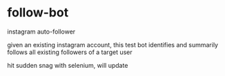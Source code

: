 # follow-bot
instagram auto-follower

given an existing instagram account, this test bot identifies and summarily follows all existing followers of a target user

hit sudden snag with selenium, will update 
